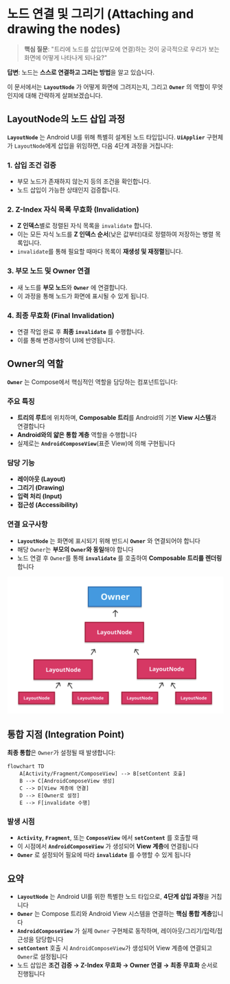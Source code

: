 # 노드 연결 및 그리기 (Attaching and drawing the nodes)

> **핵심 질문**: "트리에 노드를 삽입(부모에 연결)하는 것이 궁극적으로 우리가 보는 화면에 어떻게 나타나게 되나요?"

**답변**: 노드는 **스스로 연결하고 그리는 방법**을 알고 있습니다.

이 문서에서는 **`LayoutNode`** 가 어떻게 화면에 그려지는지, 그리고 **`Owner`** 의 역할이 무엇인지에 대해 간략하게 살펴보겠습니다.

## LayoutNode의 노드 삽입 과정

**`LayoutNode`** 는 Android UI를 위해 특별히 설계된 노드 타입입니다. **`UiApplier`** 구현체가 `LayoutNode`에게 삽입을 위임하면, 다음 4단계 과정을 거칩니다:

### 1. 삽입 조건 검증
- 부모 노드가 존재하지 않는지 등의 조건을 확인합니다.
- 노드 삽입이 가능한 상태인지 검증합니다.

### 2. Z-Index 자식 목록 무효화 (Invalidation)
- **Z 인덱스**별로 정렬된 자식 목록을 `invalidate` 합니다.
- 이는 모든 자식 노드를 **Z 인덱스 순서**(낮은 값부터)대로 정렬하여 저장하는 병렬 목록입니다.
- `invalidate`를 통해 필요할 때마다 목록이 **재생성 및 재정렬**됩니다.

### 3. 부모 노드 및 Owner 연결
- 새 노드를 **부모 노드**와 **`Owner`** 에 연결합니다.
- 이 과정을 통해 노드가 화면에 표시될 수 있게 됩니다.

### 4. 최종 무효화 (Final Invalidation)
- 연결 작업 완료 후 **최종 `invalidate`** 를 수행합니다.
- 이를 통해 변경사항이 UI에 반영됩니다.

## Owner의 역할

**`Owner`** 는 Compose에서 핵심적인 역할을 담당하는 컴포넌트입니다:

### 주요 특징
- **트리의 루트**에 위치하며, **Composable 트리**를 Android의 기본 **View 시스템**과 연결합니다
- **Android와의 얇은 통합 계층** 역할을 수행합니다
- 실제로는 **`AndroidComposeView`**(표준 View)에 의해 구현됩니다

### 담당 기능
- **레이아웃 (Layout)**
- **그리기 (Drawing)**  
- **입력 처리 (Input)**
- **접근성 (Accessibility)**

### 연결 요구사항
- **`LayoutNode`** 는 화면에 표시되기 위해 반드시 **`Owner`** 와 연결되어야 합니다
- 해당 `Owner`는 **부모의 `Owner`와 동일**해야 합니다
- 노드 연결 후 `Owner`를 통해 **`invalidate`** 를 호출하여 **Composable 트리를 렌더링**합니다

![Layout Node hierarchy](./screenshots/layout-node-hierarchy.png)

## 통합 지점 (Integration Point)

**최종 통합**은 `Owner`가 설정될 때 발생합니다:

```mermaid
flowchart TD
    A[Activity/Fragment/ComposeView] --> B[setContent 호출]
    B --> C[AndroidComposeView 생성]
    C --> D[View 계층에 연결]
    D --> E[Owner로 설정]
    E --> F[invalidate 수행]
```

### 발생 시점
- **`Activity`**, **`Fragment`**, 또는 **`ComposeView`** 에서 **`setContent`** 를 호출할 때
- 이 시점에서 **`AndroidComposeView`** 가 생성되어 **View 계층**에 연결됩니다
- **`Owner`** 로 설정되어 필요에 따라 **`invalidate`** 를 수행할 수 있게 됩니다

## 요약

- **`LayoutNode`** 는 Android UI를 위한 특별한 노드 타입으로, **4단계 삽입 과정**을 거칩니다
- **`Owner`** 는 Compose 트리와 Android View 시스템을 연결하는 **핵심 통합 계층**입니다
- **`AndroidComposeView`** 가 실제 `Owner` 구현체로 동작하며, 레이아웃/그리기/입력/접근성을 담당합니다
- **`setContent`** 호출 시 `AndroidComposeView`가 생성되어 View 계층에 연결되고 `Owner`로 설정됩니다
- 노드 삽입은 **조건 검증 → Z-Index 무효화 → Owner 연결 → 최종 무효화** 순서로 진행됩니다